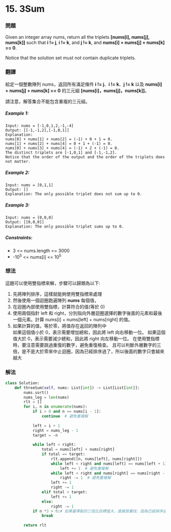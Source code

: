 # 15. 3Sum
### 問題
Given an integer array nums, return all the triplets **[nums[i], nums[j], nums[k]]** such that **i != j**, **i != k**, and **j != k**, and **nums[i] + nums[j] + nums[k] == 0**.

Notice that the solution set must not contain duplicate triplets.
 ### 翻譯
給定一個整數陣列 nums，返回所有滿足條件 **i != j**、**i != k**、**j != k** 以及 **nums[i] + nums[j] + nums[k] == 0** 的三元組 **[nums[i]，nums[j]，nums[k]]**。

請注意，解答集合不能包含重複的三元組。
##### Example 1:
    Input: nums = [-1,0,1,2,-1,-4]
    Output: [[-1,-1,2],[-1,0,1]]
    Explanation: 
    nums[0] + nums[1] + nums[2] = (-1) + 0 + 1 = 0.
    nums[1] + nums[2] + nums[4] = 0 + 1 + (-1) = 0.
    nums[0] + nums[3] + nums[4] = (-1) + 2 + (-1) = 0.
    The distinct triplets are [-1,0,1] and [-1,-1,2].
    Notice that the order of the output and the order of the triplets does not matter.
##### Example 2:
    Input: nums = [0,1,1]
    Output: []
    Explanation: The only possible triplet does not sum up to 0.
##### Example 3:
    Input: nums = [0,0,0]
    Output: [[0,0,0]]
    Explanation: The only possible triplet sums up to 0.
##### Constraints:
- 3 <= nums.length <= 3000
- -10<sup>5</sup> <= nums[i] <= 10<sup>5</sup>

### 想法  
這題可以使用雙指標來解，步驟可以歸類為以下:  
1. 先將陣列排序，這樣就能夠使用雙指標來處理
2. 然後使用一個迴圈跑遍陣列 **nums** 每個值，
3. 在迴圈內部使用雙指標，計算符合的值(等於 0)
4. 使用兩個指針 left 和 right，分別指向外層迴圈選擇的數字後面的元素和最後一個元素。計算 nums[i] + nums[left] + nums[right] 的值。
5. 如果計算的值，等於零，將值存在返回的陣列中  
   如果這個值小於 0，表示需要增加總和，因此將 left 向右移動一位。
   如果這個值大於 0，表示需要減少總和，因此將 right 向左移動一位。
在使用雙指標時，要注意需要跳過重復的數字，避免重復檢查。
且可以判斷外層數字的三倍，是不是大於零來中止迴圈，因為已經排序過了，所以後面的數字只會越來越大
### 解法 
```python
class Solution:
    def threeSum(self, nums: List[int]) -> List[List[int]]:
        nums.sort()
        nums_leg = len(nums)
        rlt = []
        for i, n in enumerate(nums):
            if i > 0 and n == nums[i - 1]:
                continue  # 避免重複解
            
            left = i + 1
            right = nums_leg - 1
            target = -n
            
            while left < right:
                total = nums[left] + nums[right]
                if total == target:
                    rlt.append([n, nums[left], nums[right]])
                    while left < right and nums[left] == nums[left + 1]:
                        left += 1  # 避免重複解
                    while left < right and nums[right] == nums[right - 1]:
                        right -= 1  # 避免重複解
                    left += 1
                    right -= 1
                elif total < target:
                    left += 1
                else:
                    right -= 1
            if n *3 > 0:# 如果基準點的三倍比目標值大，直接放棄找，因為已經排序過，後面的數字只會越來越大
                break
                    
        return rlt
```